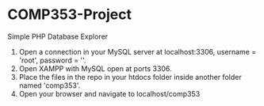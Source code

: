 # COMP353-Project
Simple PHP Database Explorer

1. Open a connection in your MySQL server at localhost:3306, username = 'root', password = ''.
2. Open XAMPP with MySQL open at ports 3306.
3. Place the files in the repo in your htdocs folder inside another folder named 'comp353'.
4. Open your browser and navigate to localhost/comp353

